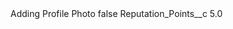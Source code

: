 <?xml version="1.0" encoding="UTF-8"?>
<CustomMetadata xmlns="http://soap.sforce.com/2006/04/metadata" xmlns:xsi="http://www.w3.org/2001/XMLSchema-instance" xmlns:xsd="http://www.w3.org/2001/XMLSchema">
    <label>Adding Profile Photo</label>
    <protected>false</protected>
    <values>
        <field>Reputation_Points__c</field>
        <value xsi:type="xsd:double">5.0</value>
    </values>
</CustomMetadata>
